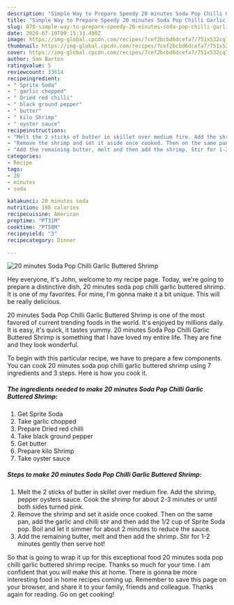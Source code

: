 ```yaml
---
description: "Simple Way to Prepare Speedy 20 minutes Soda Pop Chilli Garlic Buttered Shrimp"
title: "Simple Way to Prepare Speedy 20 minutes Soda Pop Chilli Garlic Buttered Shrimp"
slug: 870-simple-way-to-prepare-speedy-20-minutes-soda-pop-chilli-garlic-buttered-shrimp
date: 2020-07-19T09:15:33.490Z
image: https://img-global.cpcdn.com/recipes/7cef2bcbd6dcefa7/751x532cq70/20-minutes-soda-pop-chilli-garlic-buttered-shrimp-recipe-main-photo.jpg
thumbnail: https://img-global.cpcdn.com/recipes/7cef2bcbd6dcefa7/751x532cq70/20-minutes-soda-pop-chilli-garlic-buttered-shrimp-recipe-main-photo.jpg
cover: https://img-global.cpcdn.com/recipes/7cef2bcbd6dcefa7/751x532cq70/20-minutes-soda-pop-chilli-garlic-buttered-shrimp-recipe-main-photo.jpg
author: Sam Barton
ratingvalue: 5
reviewcount: 33614
recipeingredient:
- " Sprite Soda"
- " garlic chopped"
- " Dried red chilli"
- " black ground pepper"
- " butter"
- " kilo Shrimp"
- " oyster sauce"
recipeinstructions:
- "Melt the 2 sticks of butter in skillet over medium fire. Add the shrimp, pepper oysters sauce. Cook the shrimp for about 2-3 minutes or until both sides turned pink."
- "Remove the shrimp and set it aside once cooked. Then on the same pan, add the garlic and chilli stir and then add the 1/2 cup of Sprite Soda pop. Boil and let it simmer for about 2 minutes to reduce the sauce."
- "Add the remaining butter, melt and then add the shrimp. Stir for 1-2 minutes gently then serve hot!"
categories:
- Recipe
tags:
- 20
- minutes
- soda

katakunci: 20 minutes soda 
nutrition: 198 calories
recipecuisine: American
preptime: "PT31M"
cooktime: "PT58M"
recipeyield: "3"
recipecategory: Dinner

---
```



![20 minutes Soda Pop Chilli Garlic Buttered Shrimp](https://img-global.cpcdn.com/recipes/7cef2bcbd6dcefa7/751x532cq70/20-minutes-soda-pop-chilli-garlic-buttered-shrimp-recipe-main-photo.jpg)

Hey everyone, it's John, welcome to my recipe page. Today, we're going to prepare a distinctive dish, 20 minutes soda pop chilli garlic buttered shrimp. It is one of my favorites. For mine, I'm gonna make it a bit unique. This will be really delicious.

20 minutes Soda Pop Chilli Garlic Buttered Shrimp is one of the most favored of current trending foods in the world. It's enjoyed by millions daily. It is easy, it's quick, it tastes yummy. 20 minutes Soda Pop Chilli Garlic Buttered Shrimp is something that I have loved my entire life. They are fine and they look wonderful.




To begin with this particular recipe, we have to prepare a few components. You can cook 20 minutes soda pop chilli garlic buttered shrimp using 7 ingredients and 3 steps. Here is how you cook it.

<!--inarticleads1-->

##### The ingredients needed to make 20 minutes Soda Pop Chilli Garlic Buttered Shrimp:

1. Get  Sprite Soda
1. Take  garlic chopped
1. Prepare  Dried red chilli
1. Take  black ground pepper
1. Get  butter
1. Prepare  kilo Shrimp
1. Take  oyster sauce




<!--inarticleads2-->

##### Steps to make 20 minutes Soda Pop Chilli Garlic Buttered Shrimp:

1. Melt the 2 sticks of butter in skillet over medium fire. Add the shrimp, pepper oysters sauce. Cook the shrimp for about 2-3 minutes or until both sides turned pink.
1. Remove the shrimp and set it aside once cooked. Then on the same pan, add the garlic and chilli stir and then add the 1/2 cup of Sprite Soda pop. Boil and let it simmer for about 2 minutes to reduce the sauce.
1. Add the remaining butter, melt and then add the shrimp. Stir for 1-2 minutes gently then serve hot!




So that is going to wrap it up for this exceptional food 20 minutes soda pop chilli garlic buttered shrimp recipe. Thanks so much for your time. I am confident that you will make this at home. There is gonna be more interesting food in home recipes coming up. Remember to save this page on your browser, and share it to your family, friends and colleague. Thanks again for reading. Go on get cooking!
